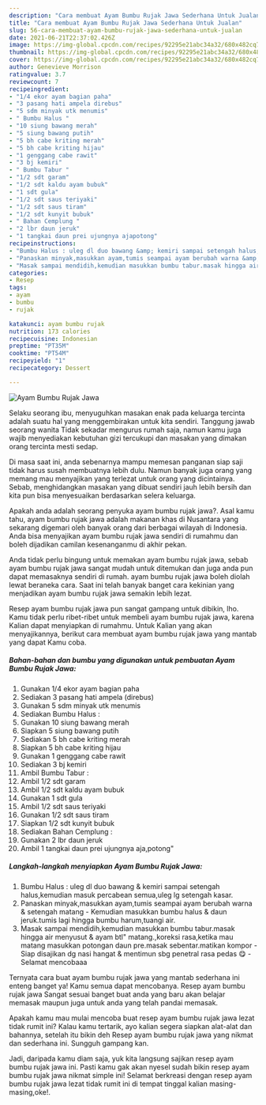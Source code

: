 ```yaml
---
description: "Cara membuat Ayam Bumbu Rujak Jawa Sederhana Untuk Jualan"
title: "Cara membuat Ayam Bumbu Rujak Jawa Sederhana Untuk Jualan"
slug: 56-cara-membuat-ayam-bumbu-rujak-jawa-sederhana-untuk-jualan
date: 2021-06-21T22:37:02.426Z
image: https://img-global.cpcdn.com/recipes/92295e21abc34a32/680x482cq70/ayam-bumbu-rujak-jawa-foto-resep-utama.jpg
thumbnail: https://img-global.cpcdn.com/recipes/92295e21abc34a32/680x482cq70/ayam-bumbu-rujak-jawa-foto-resep-utama.jpg
cover: https://img-global.cpcdn.com/recipes/92295e21abc34a32/680x482cq70/ayam-bumbu-rujak-jawa-foto-resep-utama.jpg
author: Genevieve Morrison
ratingvalue: 3.7
reviewcount: 7
recipeingredient:
- "1/4 ekor ayam bagian paha"
- "3 pasang hati ampela direbus"
- "5 sdm minyak utk menumis"
- " Bumbu Halus "
- "10 siung bawang merah"
- "5 siung bawang putih"
- "5 bh cabe kriting merah"
- "5 bh cabe kriting hijau"
- "1 genggang cabe rawit"
- "3 bj kemiri"
- " Bumbu Tabur "
- "1/2 sdt garam"
- "1/2 sdt kaldu ayam bubuk"
- "1 sdt gula"
- "1/2 sdt saus teriyaki"
- "1/2 sdt saus tiram"
- "1/2 sdt kunyit bubuk"
- " Bahan Cemplung "
- "2 lbr daun jeruk"
- "1 tangkai daun prei ujungnya ajapotong"
recipeinstructions:
- "Bumbu Halus : uleg dl duo bawang &amp; kemiri sampai setengah halus,kemudian masuk percabean semua,uleg lg setengah kasar."
- "Panaskan minyak,masukkan ayam,tumis seampai ayam berubah warna &amp; setengah matang Kemudian masukkan bumbu halus &amp; daun jeruk.tumis lagi hingga bumbu harum,tuangi air."
- "Masak sampai mendidih,kemudian masukkan bumbu tabur.masak hingga air menyusut &amp; ayam btl&#34; matang.,koreksi rasa,ketika mau matang masukkan potongan daun pre.masak sebentar.matikan kompor Siap disajikan dg nasi hangat &amp; mentimun sbg penetral rasa pedas 😋 Selamat mencobaaa"
categories:
- Resep
tags:
- ayam
- bumbu
- rujak

katakunci: ayam bumbu rujak 
nutrition: 173 calories
recipecuisine: Indonesian
preptime: "PT35M"
cooktime: "PT54M"
recipeyield: "1"
recipecategory: Dessert

---
```



![Ayam Bumbu Rujak Jawa](https://img-global.cpcdn.com/recipes/92295e21abc34a32/680x482cq70/ayam-bumbu-rujak-jawa-foto-resep-utama.jpg)

Selaku seorang ibu, menyuguhkan masakan enak pada keluarga tercinta adalah suatu hal yang menggembirakan untuk kita sendiri. Tanggung jawab seorang  wanita Tidak sekadar mengurus rumah saja, namun kamu juga wajib menyediakan kebutuhan gizi tercukupi dan masakan yang dimakan orang tercinta mesti sedap.

Di masa  saat ini, anda sebenarnya mampu memesan panganan siap saji tidak harus susah membuatnya lebih dulu. Namun banyak juga orang yang memang mau menyajikan yang terlezat untuk orang yang dicintainya. Sebab, menghidangkan masakan yang dibuat sendiri jauh lebih bersih dan kita pun bisa menyesuaikan berdasarkan selera keluarga. 



Apakah anda adalah seorang penyuka ayam bumbu rujak jawa?. Asal kamu tahu, ayam bumbu rujak jawa adalah makanan khas di Nusantara yang sekarang digemari oleh banyak orang dari berbagai wilayah di Indonesia. Anda bisa menyajikan ayam bumbu rujak jawa sendiri di rumahmu dan boleh dijadikan camilan kesenanganmu di akhir pekan.

Anda tidak perlu bingung untuk memakan ayam bumbu rujak jawa, sebab ayam bumbu rujak jawa sangat mudah untuk ditemukan dan juga anda pun dapat memasaknya sendiri di rumah. ayam bumbu rujak jawa boleh diolah lewat beraneka cara. Saat ini telah banyak banget cara kekinian yang menjadikan ayam bumbu rujak jawa semakin lebih lezat.

Resep ayam bumbu rujak jawa pun sangat gampang untuk dibikin, lho. Kamu tidak perlu ribet-ribet untuk membeli ayam bumbu rujak jawa, karena Kalian dapat menyiapkan di rumahmu. Untuk Kalian yang akan menyajikannya, berikut cara membuat ayam bumbu rujak jawa yang mantab yang dapat Kamu coba.

<!--inarticleads1-->

##### Bahan-bahan dan bumbu yang digunakan untuk pembuatan Ayam Bumbu Rujak Jawa:

1. Gunakan 1/4 ekor ayam bagian paha
1. Sediakan 3 pasang hati ampela (direbus)
1. Gunakan 5 sdm minyak utk menumis
1. Sediakan  Bumbu Halus :
1. Gunakan 10 siung bawang merah
1. Siapkan 5 siung bawang putih
1. Sediakan 5 bh cabe kriting merah
1. Siapkan 5 bh cabe kriting hijau
1. Gunakan 1 genggang cabe rawit
1. Sediakan 3 bj kemiri
1. Ambil  Bumbu Tabur :
1. Ambil 1/2 sdt garam
1. Ambil 1/2 sdt kaldu ayam bubuk
1. Gunakan 1 sdt gula
1. Ambil 1/2 sdt saus teriyaki
1. Gunakan 1/2 sdt saus tiram
1. Siapkan 1/2 sdt kunyit bubuk
1. Sediakan  Bahan Cemplung :
1. Gunakan 2 lbr daun jeruk
1. Ambil 1 tangkai daun prei ujungnya aja,potong&#34;




<!--inarticleads2-->

##### Langkah-langkah menyiapkan Ayam Bumbu Rujak Jawa:

1. Bumbu Halus : uleg dl duo bawang &amp; kemiri sampai setengah halus,kemudian masuk percabean semua,uleg lg setengah kasar.
1. Panaskan minyak,masukkan ayam,tumis seampai ayam berubah warna &amp; setengah matang - Kemudian masukkan bumbu halus &amp; daun jeruk.tumis lagi hingga bumbu harum,tuangi air.
1. Masak sampai mendidih,kemudian masukkan bumbu tabur.masak hingga air menyusut &amp; ayam btl&#34; matang.,koreksi rasa,ketika mau matang masukkan potongan daun pre.masak sebentar.matikan kompor - Siap disajikan dg nasi hangat &amp; mentimun sbg penetral rasa pedas 😋 - Selamat mencobaaa




Ternyata cara buat ayam bumbu rujak jawa yang mantab sederhana ini enteng banget ya! Kamu semua dapat mencobanya. Resep ayam bumbu rujak jawa Sangat sesuai banget buat anda yang baru akan belajar memasak maupun juga untuk anda yang telah pandai memasak.

Apakah kamu mau mulai mencoba buat resep ayam bumbu rujak jawa lezat tidak rumit ini? Kalau kamu tertarik, ayo kalian segera siapkan alat-alat dan bahannya, setelah itu bikin deh Resep ayam bumbu rujak jawa yang nikmat dan sederhana ini. Sungguh gampang kan. 

Jadi, daripada kamu diam saja, yuk kita langsung sajikan resep ayam bumbu rujak jawa ini. Pasti kamu gak akan nyesel sudah bikin resep ayam bumbu rujak jawa nikmat simple ini! Selamat berkreasi dengan resep ayam bumbu rujak jawa lezat tidak rumit ini di tempat tinggal kalian masing-masing,oke!.

